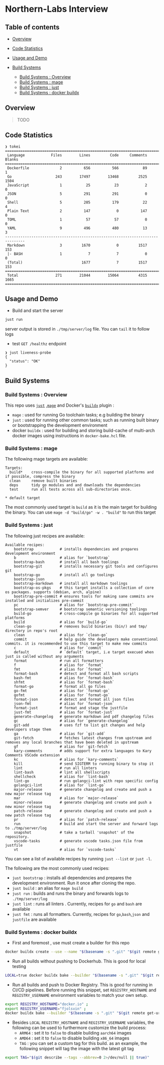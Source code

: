 # Northern-Labs Interview

## Table of contents

- [Overview][1]

- [Code Statistics][11]

- [Usage and Demo][10]

- [Build Systems][2]

  - [Build Systems : Overview][3]
  - [Build Systems : mage][4]
  - [Build Systems : just][5]
  - [Build Systems : docker buildx][6]

## Overview

> TODO

## Code Statistics

```console
❯ tokei
===============================================================================
 Language            Files        Lines         Code     Comments       Blanks
===============================================================================
 Dockerfile              2          656          566           89            1
 Go                    243        17497        13468         2525         1504
 JavaScript              1           25           23            2            0
 JSON                    5          291          291            0            0
 Shell                   5          205          179           22            4
 Plain Text              2          147            0          147            0
 TOML                    1           57           57            0            0
 YAML                    9          496          480           13            3
-------------------------------------------------------------------------------
 Markdown                3         1670            0         1517          153
 |- BASH                 1            7            7            0            0
 (Total)                           1677            7         1517          153
===============================================================================
 Total                 271        21044        15064         4315         1665
===============================================================================
```

## Usage and Demo

- Build and start the server

```bash
just run
```

server output is stored in `./tmp/server/log` file. You can `tail` it to follow
logs

- test `GET /healthz` endpoint

```console
❯ just liveness-probe
{
  "status": "OK"
}
```

## Build Systems

### Build Systems : Overview

This repo uses [`just`][7] ,[`mage`][8] and Docker's [`buildx`][9] plugin :

- `mage` : used for running Go toolchain tasks; e.g building the binary
- `just` : used for running other common tasks; such as running built binary or
  bootstrapping the development environment
- docker `buildx` : used for building and storing build-cache of multi-arch
  docker images using instructions in `docker-bake.hcl` file.

### Build Systems : mage

The following mage targets are available:

```console
Targets:
  build*    cross-compile the binary for all supported platforms and if possible, compress the binary
  clean     remove built binaries
  deps      tidy go modules and and downloads the dependencies
  test      run all tests across all sub-directories once.

* default target
```

The most commonly used target is `build` as it is the main target for building
the binary. You can use `mage -d "build/go" -w . "build"` to run this target

### Build Systems : just

The following just recipes are available:

```console
Available recipes:
    bootstrap            # installs dependencies and prepares development environment
    b                    # alias for `bootstrap`
    bootstrap-bash       # install all bash toolings
    bootstrap-git        # installs necessary git tools and configures git
    bootstrap-go         # install all go toolings
    bootstrap-json
    bootstrap-markdown   # install all markdown toolings
    bootstrap-os-pkgs    # this target installs a collection of core os packages. supports (debian, arch, alpine)
    bootstrap-pre-commit # ensures tools for making sane commits are installed and initializes pre-commit
    pc                   # alias for `bootstrap-pre-commit`
    bootstrap-semver     # bootstrap semantic versioning toolings
    build-go             # cross-compile go binaries for all supported platforms
    build                # alias for `build-go`
    clean-go             # removes build binaries (bin/) and tmp/ directory in repo's root
    clean                # alias for `clean-go`
    commit               # help guide the developers make conventional commits. it is recommended to use this target to make new commits
    c                    # alias for `commit`
    default              # `default` target, i.e target execued when just is called without any arguments
    format               # run all formatters
    f                    # alias for `format`
    fmt                  # alias for `format`
    format-bash          # detect and format all bash scripts
    bash-fmt             # alias for `format-bash`
    shfmt                # alias for `format-bash`
    format-go            # format all go files
    go-fmt               # alias for `format-go`
    gofmt                # alias for `format-go`
    format-json          # detect and format all json files
    json-fmt             # alias for `format-json`
    format-just          # format and stage the justfile
    just-fmt             # alias for `format-just`
    generate-changelog   # generate markdown and pdf changelog files
    gc                   # alias for `generate-changelog`
    git-add              # uses fzf to list git changes and help developers stage them
    ga                   # alias for `git-add`
    git-fetch            # fetches latest changes from upstream and removes any local branches that have been deleted in upstream
    gf                   # alias for `git-fetch`
    kary-comments        # adds support for extra languages to Kary Comments VSCode extension
    kc                   # alias for `kary-comments`
    kill                 # send SIGTERM to running binary to stop it
    lint                 # run all linters
    lint-bash            # lint all shellscripts
    shellcheck           # alias for `lint-bash`
    lint-go              # run golangci-lint with repo specific config
    golangci-lint        # alias for `lint-go`
    major-release        # generate changelog and create and push a new major release tag
    mar                  # alias for `major-release`
    minor-release        # generate changelog and create and push a new minor release tag
    patch-release        # generate changelog and create and push a new patch release tag
    pr                   # alias for `patch-release`
    run                  # build and start the server and forward logs to ./tmp/server/log
    snapshot             # take a tarball 'snapshot' of the repository.
    vscode-tasks         # generate vscode tasks.json file from justfile
    vt                   # alias for `vscode-tasks`
```

You can see a list of available recipes by running `just --list` or `just -l`.

The following are the most commonly used recipes:

- `just bootstrap` : installs all dependencies and prepares the development
  environment. Run it once after cloning the repo.
- `just build` : an alias for `mage build`
- `just run` : builds and runs the binary and forwards logs to
  `./tmp/server/log`
- `just lint` : runs all linters . Currently, recipes for `go` and `bash` are
  available
- `just fmt` : runs all formatters. Currently, recipes for `go`,`bash`,`json`
  and `justfile` are available

### Build Systems : docker buildx

- First and foremost , use must create a builder for this repo

```bash
docker buildx create --use --name "$(basename -s ".git" "$(git remote get-url origin)")" --driver docker-container
```

- Run all builds without pushing to Dockerhub. This is good for local testing

```bash
LOCAL=true docker buildx bake --builder "$(basename -s ".git" "$(git remote get-url origin)")"
```

- Run all builds and push to Docker Registry. This is good for running in CI/CD
  pipelines. Before running this snippet, set `REGISTRY_HOSTNAME` and
  `REGISTRY_USERNAME` environment variables to match your own setup.

```bash
export REGISTRY_HOSTNAME="docker.io" ;
export REGISTRY_USERNAME="fjolsvin" ;
docker buildx bake --builder "$(basename -s ".git" "$(git remote get-url origin)")"
```

- Besides `LOCAL` `REGISTRY_HOSTNAME` and `REGISTRY_USERNAME` variables, the
  following can be used to furthermore customize the build process:
  - `ARM64` : set it to `false` to disable building `aarch64` images
  - `AMD64` : set it to `false` to disable building `x86_64` images
  - `TAG` : you can set a custom tag for this build. as an example, the
    following snippet will tag the image with the latest git tag

```bash
export TAG="$(git describe --tags --abbrev=0 2>/dev/null || true)"
```

[1]: #overview
[2]: #build-systems
[3]: #build-systems--overview
[4]: #build-systems--mage
[5]: #build-systems--just
[6]: #build-systems--docker-buildx
[7]: https://github.com/casey/just
[8]: https://magefile.org
[9]: https://docs.docker.com/build/bake/file-definition/
[10]: #usage-and-demo
[11]: #code-statistics
